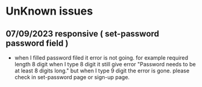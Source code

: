# UnKnown issues

## 07/09/2023 responsive ( set-password password field )

- when I filled password filed it error is not going. for example required length 8 digit when I type 8 digit it still give error "Password needs to be at least 8 digits long." but when I type 9 digit the error is gone. please check in set-password page or sign-up page.
